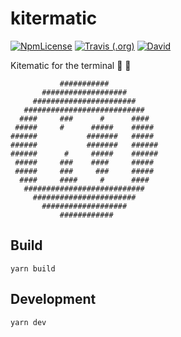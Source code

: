 # kitermatic

[![NpmLicense](https://img.shields.io/npm/l/kitermatic.svg)](https://github.com/gjuchault/kitermatic/blob/master/LICENSE)
[![Travis (.org)](https://img.shields.io/travis/gjuchault/kitermatic.svg)](https://travis-ci.org/gjuchault/kitermatic.svg?branch=master)
[![David](https://img.shields.io/david/gjuchault/kitermatic.svg)](https://david-dm.org/gjuchault/kitermatic)


Kitematic for the terminal :whale: :wrench:

               ###########
           ###################
         #######################
       ###########################
      ####     ###      #      ####
     #####     #      #####    #####
    ######           #######   #####
    ######           #######   ######
    ######      #     #####    ######
     #####     ###    ####     #####
     #####     ###     ###     #####
      ####     ####     #      ####
       ###########################
         #######################
           ###################
               ############

## Build

```
yarn build
```

## Development

```
yarn dev
```
